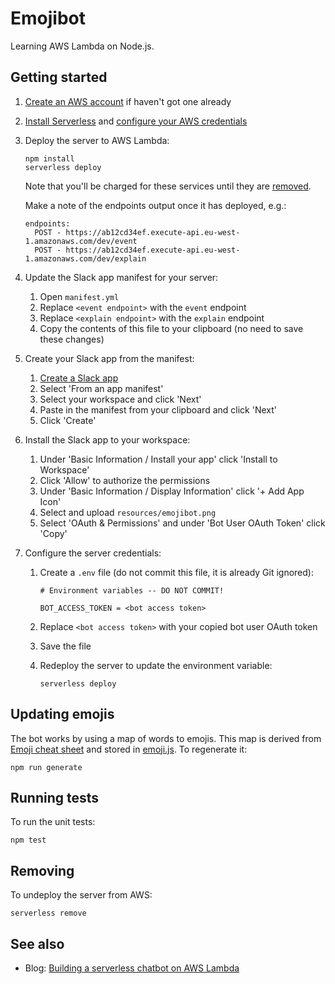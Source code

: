 # Emojibot

Learning AWS Lambda on Node.js.

## Getting started

1. [Create an AWS account](https://aws.amazon.com/free/) if haven't got one already

1. [Install Serverless](https://serverless.com/framework/docs/providers/aws/guide/installation/) and [configure your AWS credentials](https://serverless.com/framework/docs/providers/aws/guide/credentials/)

1. Deploy the server to AWS Lambda:

	```
	npm install
	serverless deploy
	```

	Note that you'll be charged for these services until they are [removed](#removing).

	Make a note of the endpoints output once it has deployed, e.g.:

	```
	endpoints:
	  POST - https://ab12cd34ef.execute-api.eu-west-1.amazonaws.com/dev/event
	  POST - https://ab12cd34ef.execute-api.eu-west-1.amazonaws.com/dev/explain
	```

1. Update the Slack app manifest for your server:

	1. Open `manifest.yml`
	1. Replace `<event endpoint>` with the `event` endpoint
	1. Replace `<explain endpoint>` with the `explain` endpoint
	1. Copy the contents of this file to your clipboard (no need to save these changes)

1. Create your Slack app from the manifest:

	1. [Create a Slack app](https://api.slack.com/apps/new)
	1. Select 'From an app manifest'
	1. Select your workspace and click 'Next'
	1. Paste in the manifest from your clipboard and click 'Next'
	1. Click 'Create'

1. Install the Slack app to your workspace:

	1. Under 'Basic Information / Install your app' click 'Install to Workspace'
	1. Click 'Allow' to authorize the permissions
	1. Under 'Basic Information / Display Information' click '+ Add App Icon'
	1. Select and upload `resources/emojibot.png`
	1. Select 'OAuth & Permissions' and under 'Bot User OAuth Token' click 'Copy'
	
1. Configure the server credentials:

	1. Create a `.env` file (do not commit this file, it is already Git ignored):

		```
		# Environment variables -- DO NOT COMMIT!

		BOT_ACCESS_TOKEN = <bot access token>
		```
	 
	1. Replace `<bot access token>` with your copied bot user OAuth token
	1. Save the file
	1. Redeploy the server to update the environment variable:
	
		```
		serverless deploy
		```

## Updating emojis

The bot works by using a map of words to emojis. This map is derived from [Emoji cheat sheet](http://www.emoji-cheat-sheet.com) and stored in [emoji.js](src/emoji.js). To regenerate it:

```
npm run generate
```

## Running tests

To run the unit tests:

```
npm test
```

## Removing

To undeploy the server from AWS:

```
serverless remove
```

## See also

* Blog: [Building a serverless chatbot on AWS Lambda](https://www.blackpepper.co.uk/blog/creating-a-serverless-slack-bot-on-aws-lambda)
